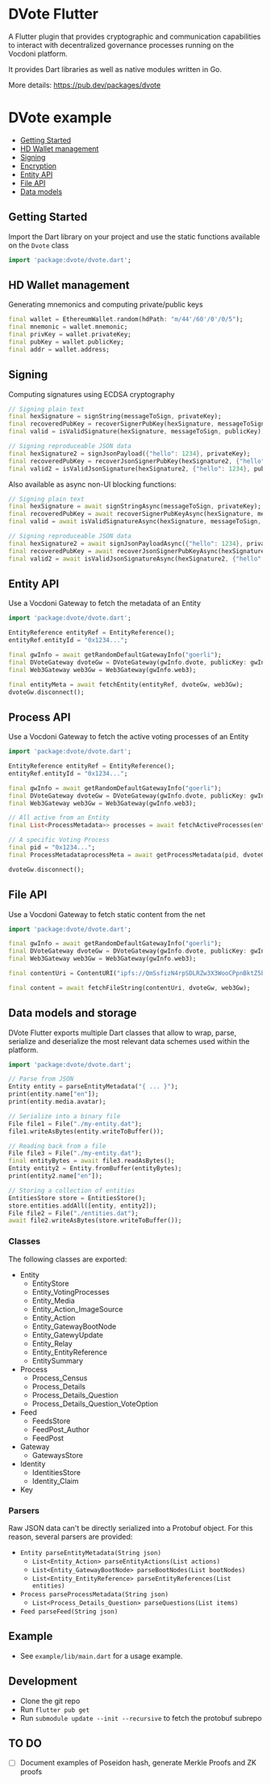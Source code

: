 # DVote Flutter

A Flutter plugin that provides cryptographic and communication capabilities to interact with decentralized governance processes running on the Vocdoni platform.

It provides Dart libraries as well as native modules written in Go.

More details: https://pub.dev/packages/dvote

# DVote example

* [Getting Started](#getting-started)
* [HD Wallet management](#hd-wallet-management)
* [Signing](#signing)
* [Encryption](#encryption)
* [Entity API](#entity-api)
* [File API](#file-api)
* [Data models](#data-models)

## Getting Started
Import the Dart library on your project and use the static functions available on the `Dvote` class

```dart
import 'package:dvote/dvote.dart';
```

## HD Wallet management
Generating mnemonics and computing private/public keys

```dart
final wallet = EthereumWallet.random(hdPath: "m/44'/60'/0'/0/5");
final mnemonic = wallet.mnemonic;
final privKey = wallet.privateKey;
final pubKey = wallet.publicKey;
final addr = wallet.address;
```

## Signing
Computing signatures using ECDSA cryptography

```dart
// Signing plain text
final hexSignature = signString(messageToSign, privateKey);
final recoveredPubKey = recoverSignerPubKey(hexSignature, messageToSign);
final valid = isValidSignature(hexSignature, messageToSign, publicKey);

// Signing reproduceable JSON data
final hexSignature2 = signJsonPayload({"hello": 1234}, privateKey);
final recoveredPubKey = recoverJsonSignerPubKey(hexSignature2, {"hello": 1234});
final valid2 = isValidJsonSignature(hexSignature2, {"hello": 1234}, publicKey);
```

Also available as async non-UI blocking functions:

```dart
// Signing plain text
final hexSignature = await signStringAsync(messageToSign, privateKey);
final recoveredPubKey = await recoverSignerPubKeyAsync(hexSignature, messageToSign);
final valid = await isValidSignatureAsync(hexSignature, messageToSign, publicKey);

// Signing reproduceable JSON data
final hexSignature2 = await signJsonPayloadAsync({"hello": 1234}, privateKey);
final recoveredPubKey = await recoverJsonSignerPubKeyAsync(hexSignature2, {"hello": 1234});
final valid2 = await isValidJsonSignatureAsync(hexSignature2, {"hello": 1234}, publicKey);
```

## Entity API
Use a Vocdoni Gateway to fetch the metadata of an Entity

```dart
import 'package:dvote/dvote.dart';

EntityReference entityRef = EntityReference();
entityRef.entityId = "0x1234...";

final gwInfo = await getRandomDefaultGatewayInfo("goerli");
final DVoteGateway dvoteGw = DVoteGateway(gwInfo.dvote, publicKey: gwInfo.publicKey);
final Web3Gateway web3Gw = Web3Gateway(gwInfo.web3);

final entityMeta = await fetchEntity(entityRef, dvoteGw, web3Gw);
dvoteGw.disconnect();
```

## Process API
Use a Vocdoni Gateway to fetch the active voting processes of an Entity

```dart
import 'package:dvote/dvote.dart';

EntityReference entityRef = EntityReference();
entityRef.entityId = "0x1234...";

final gwInfo = await getRandomDefaultGatewayInfo("goerli");
final DVoteGateway dvoteGw = DVoteGateway(gwInfo.dvote, publicKey: gwInfo.publicKey);
final Web3Gateway web3Gw = Web3Gateway(gwInfo.web3);

// All active from an Entity
final List<ProcessMetadata>> processes = await fetchActiveProcesses(entityRef, dvoteGw, web3Gw);

// A specific Voting Process
final pid = "0x1234...";
final ProcessMetadataprocessMeta = await getProcessMetadata(pid, dvoteGw, web3Gw);

dvoteGw.disconnect();
```

## File API
Use a Vocdoni Gateway to fetch static content from the net

```dart
import 'package:dvote/dvote.dart';

final gwInfo = await getRandomDefaultGatewayInfo("goerli");
final DVoteGateway dvoteGw = DVoteGateway(gwInfo.dvote, publicKey: gwInfo.publicKey);
final Web3Gateway web3Gw = Web3Gateway(gwInfo.web3);

final contentUri = ContentURI("ipfs://QmSsfizN4rpSDLRZw3X3WooCPpnBktZ5bEShvmLZuf88iw,https://my-server/file.txt");

final content = await fetchFileString(contentUri, dvoteGw, web3Gw);
```

## Data models and storage

DVote Flutter exports multiple Dart classes that allow to wrap, parse, serialize and deserialize the most relevant data schemes used within the platform.

```dart
import 'package:dvote/dvote.dart';

// Parse from JSON
Entity entity = parseEntityMetadata("{ ... }");
print(entity.name["en"]);
print(entity.media.avatar);

// Serialize into a binary file
File file1 = File("./my-entity.dat");
file1.writeAsBytes(entity.writeToBuffer());

// Reading back from a file
File file3 = File("./my-entity.dat");
final entityBytes = await file3.readAsBytes();
Entity entity2 = Entity.fromBuffer(entityBytes);
print(entity2.name["en"]);

// Storing a collection of entities
EntitiesStore store = EntitiesStore();
store.entities.addAll([entity, entity2]);
File file2 = File("./entities.dat");
await file2.writeAsBytes(store.writeToBuffer());
```

### Classes

The following classes are exported:

- Entity
  - EntityStore
  - Entity_VotingProcesses
  - Entity_Media
  - Entity_Action_ImageSource
  - Entity_Action
  - Entity_GatewayBootNode
  - Entity_GatewyUpdate
  - Entity_Relay
  - Entity_EntityReference
  - EntitySummary
- Process
  - Process_Census
  - Process_Details
  - Process_Details_Question
  - Process_Details_Question_VoteOption
- Feed
  - FeedsStore
  - FeedPost_Author
  - FeedPost
- Gateway
  - GatewaysStore
- Identity
  - IdentitiesStore
  - Identity_Claim
- Key

### Parsers

Raw JSON data can't be directly serialized into a Protobuf object. For this reason, several parsers are provided:

- `Entity parseEntityMetadata(String json)`
  - `List<Entity_Action> parseEntityActions(List actions)`
  - `List<Entity_GatewayBootNode> parseBootNodes(List bootNodes)`
  - `List<Entity_EntityReference> parseEntityReferences(List entities)`
- `Process parseProcessMetadata(String json)`
  - `List<Process_Details_Question> parseQuestions(List items)`
- `Feed parseFeed(String json)`

## Example

- See `example/lib/main.dart` for a usage example.

## Development

- Clone the git repo
- Run `flutter pub get`
- Run `submodule update --init --recursive` to fetch the protobuf subrepo

## TO DO

- [ ] Document examples of Poseidon hash, generate Merkle Proofs and ZK proofs

